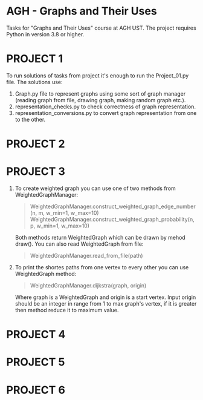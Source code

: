 # AGH - Graphs and Their Uses
Tasks for "Graphs and Their Uses" course at AGH UST.
The project requires Python in version 3.8 or higher.

# PROJECT 1
To run solutions of tasks from project it's enough to run the Project_01.py file.
The solutions use: 
1. Graph.py file to represent graphs using some sort of graph manager (reading graph from file, drawing graph, making random graph etc.).
2. representation_checks.py to check correctness of graph representation.
3. representation_conversions.py to convert graph representation from one to the other.

# PROJECT 2


# PROJECT 3
1. To create weighted graph you can use one of two methods from WeightedGraphManager:
    >WeightedGraphManager.construct_weighted_graph_edge_number(n, m, w_min=1, w_max=10)
    >WeightedGraphManager.construct_weighted_graph_probability(n, p, w_min=1, w_max=10)
    
    Both methods return WeightedGraph which can be drawn by mehod draw().
    You can also read WeightedGraph from file:
    >WeightedGraphManager.read_from_file(path)

2. To print the shortes paths from one vertex to every other you can use WeightedGraph method:
    >WeightedGraphManager.dijkstra(graph, origin)
    
    Where graph is a WeightedGraph and origin is a start vertex. Input origin should be an integer in range from 1 to max graph's vertex, if it is greater then method reduce it to maximum value.


# PROJECT 4


# PROJECT 5


# PROJECT 6

